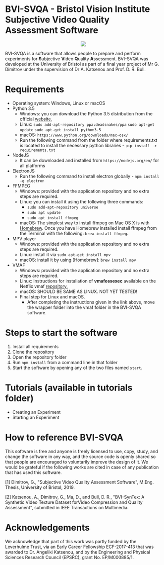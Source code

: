 # BVI-SVQA - Bristol Vision Institute Subjective Video Quality Assessment Software

<p align="center">
  <img src="/doc/animation.gif">
</p>

BVI-SVQA is a software that allows people to prepare and perform experiments for **S**ubjective **V**ideo **Q**uality **A**ssessment. BVI-SVQA was developed at the University of Bristol as part of a final year project of Mr G. Dimitrov under the supervision of Dr A. Katsenou and Prof. D. R. Bull.

# Requirements

* Operating system: Windows, Linux or macOS
* Python 3.5
    - Windows: you can download the Python 3.5 distribution from the official [website.](https://www.python.org/downloads/release/python-354rc1/) 
    - Linux: `sudo add-apt-repository ppa:deadsnakes/ppa` `sudo apt-get update` `sudo apt-get install python3.5`
    - macOS: `https://www.python.org/downloads/mac-osx/`
    - Run the following command from the folder where requirements.txt is located to install the necessary python libraries - `pip install -r requirements.txt`
* NodeJS
    - It can be downloaded and installed from `https://nodejs.org/en/` for all platforms
* ElectronJS
    - Run the following command to install electron globally - `npm install -g electron`
* FFMPEG
    - Windows: provided with the application repository and no extra steps are required.
    - Linux: you can install it using the following three commands:
       - `sudo add-apt-repository universe`
       - `sudo apt update`
       - `sudo apt install ffmpeg`
    - macOS: The simplest way to install ffmpeg on Mac OS X is with [Homebrew](http://mxcl.github.com/homebrew/). Once you have Homebrew                installed install ffmpeg from the Terminal with the following: `brew install ffmpeg`.
 * MPV player
    - Windows: provided with the application repository and no extra steps are required.
    - Linux: install it via `sudo apt-get install mpv`
    - macOS: install it by using [Homebrew]: `brew install mpv`
 * VMAF
    - Windows: provided with the application repository and no extra steps are required.
    - Linux: Instructions for installation of **vmafossexec** available on the Netflix vmaf [repository.](https://github.com/Netflix/vmaf/blob/master/resource/doc/vmafossexec.md)
    - macOS: SHOULD BE SAME AS LINUX. NOT YET TESTED!
     - Final  step for Linux and macOS. 
        - After completing the instructions given in the link above, move the wrapper folder into the vmaf folder in the BVI-SVQA software.
        

    
# Steps to start the software

1. Install all requirements
2. Clone the repository
3. Open the repository folder
4. Run `npm install` from a command line in that folder
5. Start the software by opening any of the two files named `start`.

# Tutorials (available in tutorials folder)
  * Creating an Experiment
  * Starting an Experiment
  
# How to reference BVI-SVQA
This software is free and anyone is freely licensed to use, copy, study, and change the software in any way, and the source code is openly shared so that people are encouraged to voluntarily improve the design of it.
We would be grateful if the following works are cited in case of any publication that has used this software.

[1] Dimitrov, G., "Subjective Video Quality Assessment Software", M.Eng. Thesis, University of Bristol, 2019.

[2] Katsenou, A., Dimitrov, G., Ma, D., and Bull, D. R., "BVI-SynTex: A Synthetic Video Texture Dataset forVideo Compression and Quality Assessment", submitted in IEEE Transactions on Multimedia.

# Acknowledgements
We acknowledge that part of this work was partly funded by the Leverhulme Trust, via an Early Career Fellowship ECF-2017-413 that was awarded to Dr. Angeliki Katsenou, and by the Engineering and  Physical  Sciences  Research  Council  (EPSRC), grant No. EP/M000885/1.
